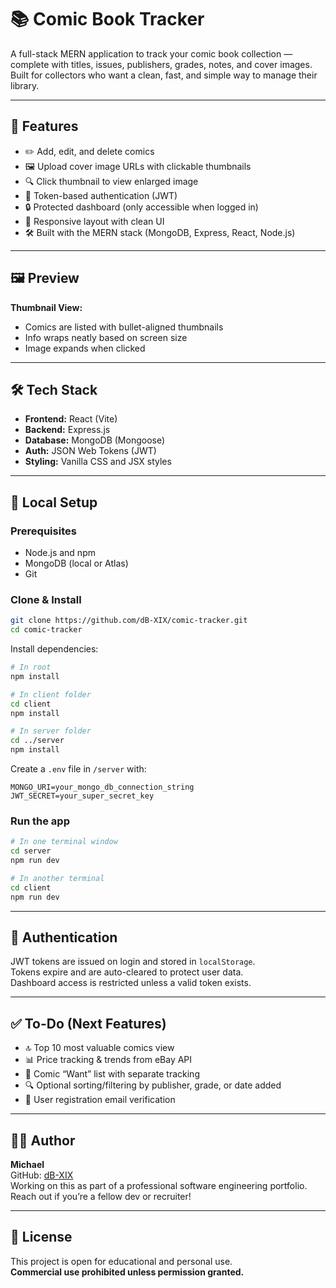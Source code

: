 # 📚 Comic Book Tracker

A full-stack MERN application to track your comic book collection — complete with titles, issues, publishers, grades, notes, and cover images.  
Built for collectors who want a clean, fast, and simple way to manage their library.

---

## 🚀 Features

- ✏️ Add, edit, and delete comics  
- 🖼️ Upload cover image URLs with clickable thumbnails  
- 🔍 Click thumbnail to view enlarged image  
- 🔐 Token-based authentication (JWT)  
- 🔒 Protected dashboard (only accessible when logged in)  
- 📱 Responsive layout with clean UI  
- 🛠️ Built with the MERN stack (MongoDB, Express, React, Node.js)

---

## 🖼️ Preview

**Thumbnail View:**
- Comics are listed with bullet-aligned thumbnails  
- Info wraps neatly based on screen size  
- Image expands when clicked

---

## 🛠️ Tech Stack

- **Frontend:** React (Vite)  
- **Backend:** Express.js  
- **Database:** MongoDB (Mongoose)  
- **Auth:** JSON Web Tokens (JWT)  
- **Styling:** Vanilla CSS and JSX styles  

---

## 🧪 Local Setup

### Prerequisites
- Node.js and npm  
- MongoDB (local or Atlas)  
- Git

### Clone & Install

```bash
git clone https://github.com/dB-XIX/comic-tracker.git
cd comic-tracker
```

Install dependencies:

```bash
# In root
npm install

# In client folder
cd client
npm install

# In server folder
cd ../server
npm install
```

Create a `.env` file in `/server` with:

```env
MONGO_URI=your_mongo_db_connection_string
JWT_SECRET=your_super_secret_key
```

### Run the app

```bash
# In one terminal window
cd server
npm run dev

# In another terminal
cd client
npm run dev
```

---

## 🔐 Authentication

JWT tokens are issued on login and stored in `localStorage`.  
Tokens expire and are auto-cleared to protect user data.  
Dashboard access is restricted unless a valid token exists.

---

## ✅ To-Do (Next Features)

- 🔝 Top 10 most valuable comics view  
- 📊 Price tracking & trends from eBay API  
- 📌 Comic “Want” list with separate tracking  
- 🔍 Optional sorting/filtering by publisher, grade, or date added  
- 📧 User registration email verification  

---

## 🧑‍💻 Author

**Michael**  
GitHub: [dB-XIX](https://github.com/dB-XIX)  
Working on this as part of a professional software engineering portfolio.  
Reach out if you’re a fellow dev or recruiter!

---

## 📄 License

This project is open for educational and personal use.  
**Commercial use prohibited unless permission granted.**
